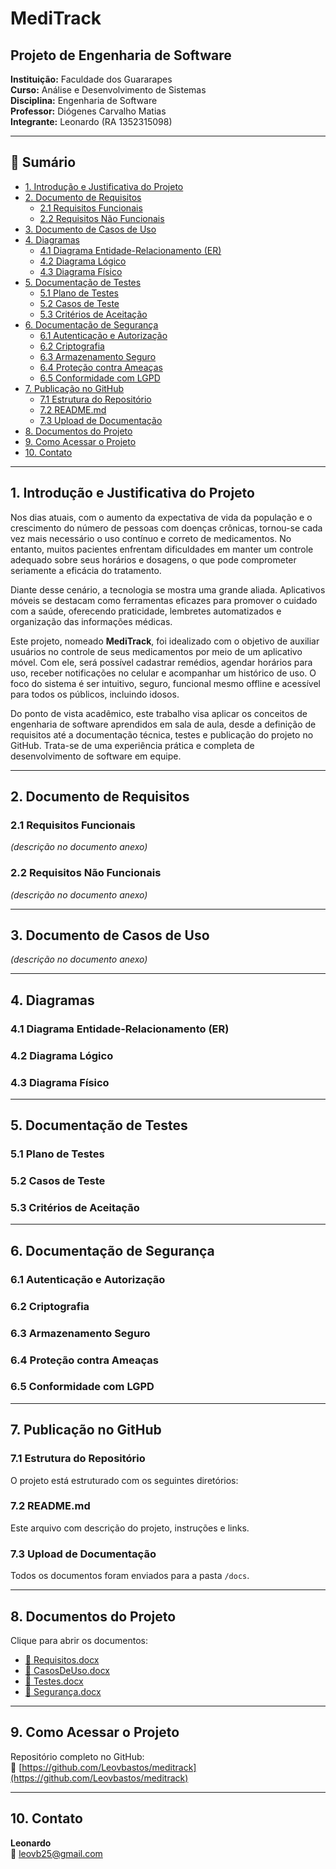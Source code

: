 # MediTrack

## Projeto de Engenharia de Software

**Instituição:** Faculdade dos Guararapes  
**Curso:** Análise e Desenvolvimento de Sistemas  
**Disciplina:** Engenharia de Software  
**Professor:** Diógenes Carvalho Matias  
**Integrante:** Leonardo (RA 1352315098)

---

## 📑 Sumário

- [1. Introdução e Justificativa do Projeto](#1-introdução-e-justificativa-do-projeto)
- [2. Documento de Requisitos](#2-documento-de-requisitos)
  - [2.1 Requisitos Funcionais](#21-requisitos-funcionais)
  - [2.2 Requisitos Não Funcionais](#22-requisitos-não-funcionais)
- [3. Documento de Casos de Uso](#3-documento-de-casos-de-uso)
- [4. Diagramas](#4-diagramas)
  - [4.1 Diagrama Entidade-Relacionamento (ER)](#41-diagrama-entidade-relacionamento-er)
  - [4.2 Diagrama Lógico](#42-diagrama-lógico)
  - [4.3 Diagrama Físico](#43-diagrama-físico)
- [5. Documentação de Testes](#5-documentação-de-testes)
  - [5.1 Plano de Testes](#51-plano-de-testes)
  - [5.2 Casos de Teste](#52-casos-de-teste)
  - [5.3 Critérios de Aceitação](#53-critérios-de-aceitação)
- [6. Documentação de Segurança](#6-documentação-de-segurança)
  - [6.1 Autenticação e Autorização](#61-autenticação-e-autorização)
  - [6.2 Criptografia](#62-criptografia)
  - [6.3 Armazenamento Seguro](#63-armazenamento-seguro)
  - [6.4 Proteção contra Ameaças](#64-proteção-contra-ameaças)
  - [6.5 Conformidade com LGPD](#65-conformidade-com-lgpd)
- [7. Publicação no GitHub](#7-publicação-no-github)
  - [7.1 Estrutura do Repositório](#71-estrutura-do-repositório)
  - [7.2 README.md](#72-readmemd)
  - [7.3 Upload de Documentação](#73-upload-de-documentação)
- [8. Documentos do Projeto](#8-documentos-do-projeto)
- [9. Como Acessar o Projeto](#9-como-acessar-o-projeto)
- [10. Contato](#10-contato)

---

## 1. Introdução e Justificativa do Projeto

Nos dias atuais, com o aumento da expectativa de vida da população e o crescimento do número de pessoas com doenças crônicas, tornou-se cada vez mais necessário o uso contínuo e correto de medicamentos. No entanto, muitos pacientes enfrentam dificuldades em manter um controle adequado sobre seus horários e dosagens, o que pode comprometer seriamente a eficácia do tratamento.

Diante desse cenário, a tecnologia se mostra uma grande aliada. Aplicativos móveis se destacam como ferramentas eficazes para promover o cuidado com a saúde, oferecendo praticidade, lembretes automatizados e organização das informações médicas.

Este projeto, nomeado **MediTrack**, foi idealizado com o objetivo de auxiliar usuários no controle de seus medicamentos por meio de um aplicativo móvel. Com ele, será possível cadastrar remédios, agendar horários para uso, receber notificações no celular e acompanhar um histórico de uso. O foco do sistema é ser intuitivo, seguro, funcional mesmo offline e acessível para todos os públicos, incluindo idosos.

Do ponto de vista acadêmico, este trabalho visa aplicar os conceitos de engenharia de software aprendidos em sala de aula, desde a definição de requisitos até a documentação técnica, testes e publicação do projeto no GitHub. Trata-se de uma experiência prática e completa de desenvolvimento de software em equipe.

---

## 2. Documento de Requisitos

### 2.1 Requisitos Funcionais
_(descrição no documento anexo)_

### 2.2 Requisitos Não Funcionais
_(descrição no documento anexo)_

---

## 3. Documento de Casos de Uso
_(descrição no documento anexo)_

---

## 4. Diagramas

### 4.1 Diagrama Entidade-Relacionamento (ER)
### 4.2 Diagrama Lógico
### 4.3 Diagrama Físico

---

## 5. Documentação de Testes

### 5.1 Plano de Testes  
### 5.2 Casos de Teste  
### 5.3 Critérios de Aceitação

---

## 6. Documentação de Segurança

### 6.1 Autenticação e Autorização  
### 6.2 Criptografia  
### 6.3 Armazenamento Seguro  
### 6.4 Proteção contra Ameaças  
### 6.5 Conformidade com LGPD

---

## 7. Publicação no GitHub

### 7.1 Estrutura do Repositório  
O projeto está estruturado com os seguintes diretórios:  

### 7.2 README.md  
Este arquivo com descrição do projeto, instruções e links.

### 7.3 Upload de Documentação  
Todos os documentos foram enviados para a pasta `/docs`.

---

## 8. Documentos do Projeto

Clique para abrir os documentos:

- [📄 Requisitos.docx](docs/Requisitos.docx)
- [📄 CasosDeUso.docx](docs/CasosDeUso.docx)
- [📄 Testes.docx](docs/Testes.docx)
- [📄 Segurança.docx](docs/Segurança.docx)

---

## 9. Como Acessar o Projeto

Repositório completo no GitHub:  
🔗 [https://github.com/Leovbastos/meditrack](https://github.com/Leovbastos/meditrack)

---

## 10. Contato

**Leonardo**  
📧 leovb25@gmail.com
